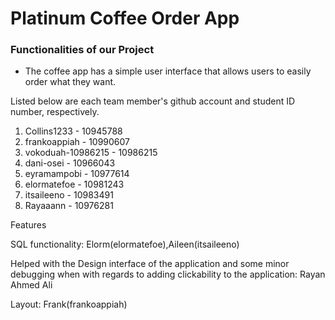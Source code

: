 # Platinum Coffee Order App

### Functionalities of our Project
* The coffee app has a simple user interface that allows users to easily order what they want.

Listed below are each team member's github account and student ID number, respectively.

1. Collins1233 - 10945788
2. frankoappiah - 10990607
3. vokoduah-10986215 - 10986215
4. dani-osei - 10966043
5. eyramampobi - 10977614
6. elormatefoe - 10981243
7. itsaileeno - 10983491
8. Rayaaann - 10976281

Features

SQL functionality: Elorm(elormatefoe),Aileen(itsaileeno)

Helped with the Design interface of the application and some minor debugging when with regards to adding clickability to the application: Rayan Ahmed Ali

Layout: Frank(frankoappiah)
